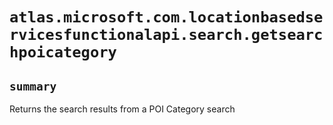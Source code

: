 # `atlas.microsoft.com.locationbasedservicesfunctionalapi.search.getsearchpoicategory`

## `summary`
Returns the search results from a POI Category search


